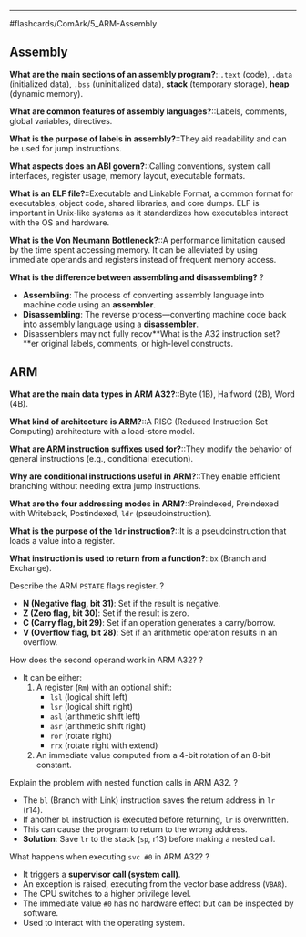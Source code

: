 ___
#flashcards/ComArk/5_ARM-Assembly

## Assembly

**What are the main sections of an assembly program?**::`.text` (code), `.data` (initialized data), `.bss` (uninitialized data), **stack** (temporary storage), **heap** (dynamic memory).
<!--SR:!2025-03-12,1,230-->

**What are common features of assembly languages?**::Labels, comments, global variables, directives.
<!--SR:!2025-03-15,4,272-->

**What is the purpose of labels in assembly?**::They aid readability and can be used for jump instructions.
<!--SR:!2025-03-15,4,270-->

**What aspects does an ABI govern?**::Calling conventions, system call interfaces, register usage, memory layout, executable formats.
<!--SR:!2025-03-14,3,250-->

**What is an ELF file?**::Executable and Linkable Format, a common format for executables, object code, shared libraries, and core dumps. ELF is important in Unix-like systems as it standardizes how executables interact with the OS and hardware.
<!--SR:!2025-03-14,3,250-->

**What is the Von Neumann Bottleneck?**::A performance limitation caused by the time spent accessing memory. It can be alleviated by using immediate operands and registers instead of frequent memory access.
<!--SR:!2025-03-14,3,250-->

**What is the difference between assembling and disassembling?**
?
- **Assembling**: The process of converting assembly language into machine code using an **assembler**.
- **Disassembling**: The reverse process—converting machine code back into assembly language using a **disassembler**.
- Disassemblers may not fully recov**What is the A32 instruction set?**er original labels, comments, or high-level constructs.
<!--SR:!2025-03-15,4,270-->

## ARM

**What are the main data types in ARM A32?**::Byte (1B), Halfword (2B), Word (4B).
<!--SR:!2025-03-15,4,272-->

**What kind of architecture is ARM?**::A RISC (Reduced Instruction Set Computing) architecture with a load-store model.
<!--SR:!2025-03-14,3,250-->

**What are ARM instruction suffixes used for?**::They modify the behavior of general instructions (e.g., conditional execution).
<!--SR:!2025-03-14,3,252-->

**Why are conditional instructions useful in ARM?**::They enable efficient branching without needing extra jump instructions.
<!--SR:!2025-03-15,4,272-->

**What are the four addressing modes in ARM?**::Preindexed, Preindexed with Writeback, Postindexed, `ldr` (pseudoinstruction).
<!--SR:!2025-03-14,3,250-->

**What is the purpose of the `ldr` instruction?**::It is a pseudoinstruction that loads a value into a register.
<!--SR:!2025-03-15,4,272-->

**What instruction is used to return from a function?**::`bx` (Branch and Exchange).
<!--SR:!2025-03-15,4,270-->

Describe the ARM `PSTATE` flags register.
?
- **N (Negative flag, bit 31)**: Set if the result is negative.
- **Z (Zero flag, bit 30)**: Set if the result is zero.
- **C (Carry flag, bit 29)**: Set if an operation generates a carry/borrow.
- **V (Overflow flag, bit 28)**: Set if an arithmetic operation results in an overflow.
<!--SR:!2025-03-14,3,250-->

How does the second operand work in ARM A32?
?
- It can be either:
  1. A register (`Rm`) with an optional shift:
     - `lsl` (logical shift left)
     - `lsr` (logical shift right)
     - `asl` (arithmetic shift left)
     - `asr` (arithmetic shift right)
     - `ror` (rotate right)
     - `rrx` (rotate right with extend)
  2. An immediate value computed from a 4-bit rotation of an 8-bit constant.
<!--SR:!2025-03-14,3,252-->

Explain the problem with nested function calls in ARM A32.
?
- The `bl` (Branch with Link) instruction saves the return address in `lr` (r14).
- If another `bl` instruction is executed before returning, `lr` is overwritten.
- This can cause the program to return to the wrong address.
- **Solution**: Save `lr` to the stack (`sp`, r13) before making a nested call.
<!--SR:!2025-03-15,4,272-->

What happens when executing `svc #0` in ARM A32?
?
- It triggers a **supervisor call (system call)**.
- An exception is raised, executing from the vector base address (`VBAR`).
- The CPU switches to a higher privilege level.
- The immediate value `#0` has no hardware effect but can be inspected by software.
- Used to interact with the operating system.
<!--SR:!2025-03-14,3,252-->

